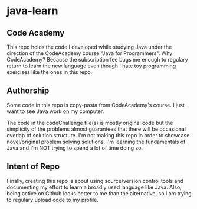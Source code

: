 # java-learn

## Code Academy

  This repo holds the code I developed while studying Java under the direction of the CodeAcademy course "Java for Programmers". 
  Why CodeAcademy? Because the subscription fee bugs me enough to regulary return to learn the new language even though I hate toy programming 
  exercises like the ones in this repo. 
  
## Authorship

  Some code in this repo is copy-pasta from CodeAcademy's course. I just want to see Java work on my computer.
  
  The code in the codeChallenge file(s) is mostly original code but the simplicity of the problems almost guarantees that there will be occasional
  overlap of solution structure. I'm not making this repo in order to showcase novel/original problem solving solutions, I'm learning the fundamentals 
  of Java and I'm NOT trying to spend a lot of time doing so.
  
## Intent of Repo

  Finally, creating this repo is about using source/version control tools and documenting my effort to learn a broadly used language like Java.
  Also, being active on Github looks better to me than the alternative, so I am trying to regulary upload code to my profile. 
